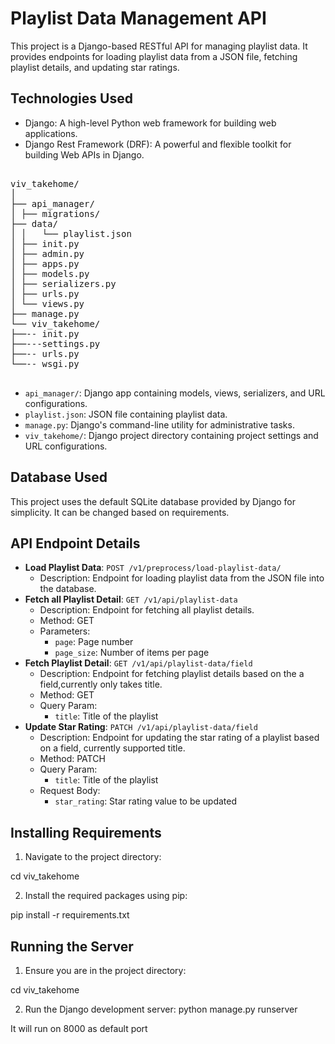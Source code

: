 # Playlist Data Management API

This project is a Django-based RESTful API for managing playlist data. It provides endpoints for loading playlist data from a JSON file, fetching playlist details, and updating star ratings.

## Technologies Used

- Django: A high-level Python web framework for building web applications.
- Django Rest Framework (DRF): A powerful and flexible toolkit for building Web APIs in Django.

<pre>

viv_takehome/
│
├── api_manager/
│ ├── migrations/
├── data/
│ │   └── playlist.json
│ ├── init.py
│ ├── admin.py
│ ├── apps.py
│ ├── models.py
│ ├── serializers.py
│ ├── urls.py
│ └── views.py
├── manage.py
└── viv_takehome/
├──-- init.py
├──---settings.py
├──-- urls.py
└──-- wsgi.py

</pre>

- `api_manager/`: Django app containing models, views, serializers, and URL configurations.
- `playlist.json`: JSON file containing playlist data.
- `manage.py`: Django's command-line utility for administrative tasks.
- `viv_takehome/`: Django project directory containing project settings and URL configurations.

## Database Used

This project uses the default SQLite database provided by Django for simplicity. It can be changed based on requirements.

## API Endpoint Details

- **Load Playlist Data**: `POST /v1/preprocess/load-playlist-data/`
  - Description: Endpoint for loading playlist data from the JSON file into the database.
- **Fetch all Playlist Detail**: `GET /v1/api/playlist-data`
  - Description: Endpoint for fetching all playlist details.
  - Method: GET
  - Parameters:
    - `page`: Page number
    - `page_size`: Number of items per page
- **Fetch Playlist Detail**: `GET /v1/api/playlist-data/field`
  - Description: Endpoint for fetching playlist details based on the a field,currently only takes title.
  - Method: GET
  - Query Param:
    - `title`: Title of the playlist
- **Update Star Rating**: `PATCH /v1/api/playlist-data/field`
  - Description: Endpoint for updating the star rating of a playlist based on a field, currently supported title.
  - Method: PATCH
  - Query Param:
    - `title`: Title of the playlist
  - Request Body:
    - `star_rating`: Star rating value to be updated


## Installing Requirements

1. Navigate to the project directory:

cd viv_takehome

2. Install the required packages using pip:

pip install -r requirements.txt

## Running the Server

1. Ensure you are in the project directory:

cd viv_takehome

2. Run the Django development server:
    python manage.py runserver

It will run on 8000 as default port